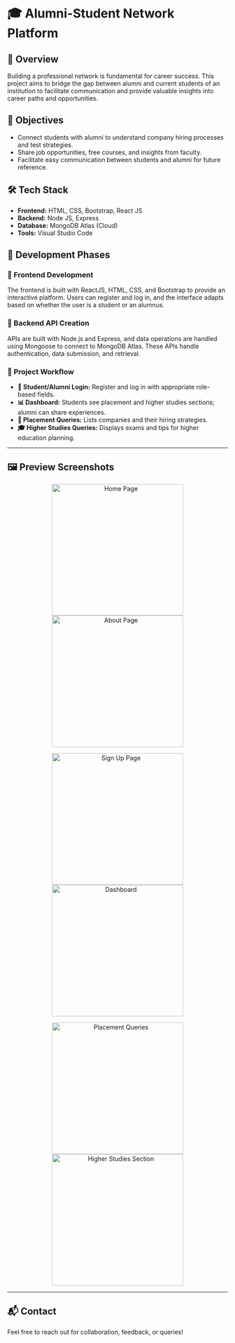 # 🎓 Alumni-Student Network Platform

## 📌 Overview

Building a professional network is fundamental for career success. This project aims to bridge the gap between alumni and current students of an institution to facilitate communication and provide valuable insights into career paths and opportunities.

## 🎯 Objectives

- Connect students with alumni to understand company hiring processes and test strategies.
- Share job opportunities, free courses, and insights from faculty.
- Facilitate easy communication between students and alumni for future reference.

## 🛠️ Tech Stack

- **Frontend:** HTML, CSS, Bootstrap, React JS
- **Backend:** Node JS, Express
- **Database:** MongoDB Atlas (Cloud)
- **Tools:** Visual Studio Code

## 🚧 Development Phases

### 🎨 Frontend Development

The frontend is built with ReactJS, HTML, CSS, and Bootstrap to provide an interactive platform. Users can register and log in, and the interface adapts based on whether the user is a student or an alumnus.

### 🔗 Backend API Creation

APIs are built with Node.js and Express, and data operations are handled using Mongoose to connect to MongoDB Atlas. These APIs handle authentication, data submission, and retrieval.

### 🔄 Project Workflow

- **🔐 Student/Alumni Login:** Register and log in with appropriate role-based fields.
- **📊 Dashboard:** Students see placement and higher studies sections; alumni can share experiences.
- **💼 Placement Queries:** Lists companies and their hiring strategies.
- **🎓 Higher Studies Queries:** Displays exams and tips for higher education planning.

---

## 🖼️ Preview Screenshots

<p align="center">
  <img src="./screenshots/home.png" alt="Home Page" width="300"/>
  <img src="./screenshots/about.png" alt="About Page" width="300"/>
</p>

<p align="center">
  <img src="./screenshots/signup.png" alt="Sign Up Page" width="300"/>
  <img src="./screenshots/dashboard.png" alt="Dashboard" width="300"/>
</p>

<p align="center">
  <img src="./screenshots/placement.png" alt="Placement Queries" width="300"/>
  <img src="./screenshots/higher-studies.png" alt="Higher Studies Section" width="300"/>
</p>

---

## 📬 Contact

Feel free to reach out for collaboration, feedback, or queries!
